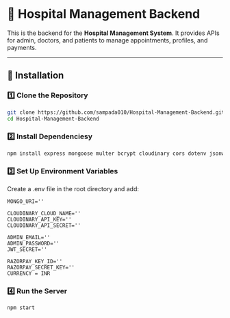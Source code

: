 # 🏥 Hospital Management Backend  

This is the backend for the **Hospital Management System**. It provides APIs for admin, doctors, and patients to manage appointments, profiles, and payments.  

---

## 🚀 Installation  

### 1️⃣ Clone the Repository  
```sh
git clone https://github.com/sampada010/Hospital-Management-Backend.git
cd Hospital-Management-Backend
```

### 2️⃣ Install Dependenciesy
```sh
npm install express mongoose multer bcrypt cloudinary cors dotenv jsonwebtoken nodemon validator
```

### 3️⃣ Set Up Environment Variables
Create a .env file in the root directory and add:

```env
MONGO_URI=''

CLOUDINARY_CLOUD_NAME=''
CLOUDINARY_API_KEY=''
CLOUDINARY_API_SECRET=''

ADMIN_EMAIL=''
ADMIN_PASSWORD=''
JWT_SECRET=''

RAZORPAY_KEY_ID=''
RAZORPAY_SECRET_KEY=''
CURRENCY = INR

```

### 4️⃣ Run the Server
```sh
npm start
```
